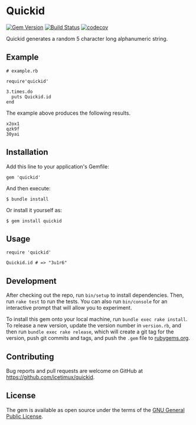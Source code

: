 # Quickid

[![Gem Version](https://badge.fury.io/rb/quickid.svg)](https://badge.fury.io/rb/quickid)
[![Build Status](https://travis-ci.com/IceTimux/quickid.svg?token=rAjdWh2ebHkWCwPZyzwv&branch=master)](https://travis-ci.com/IceTimux/quickid)
[![codecov](https://codecov.io/gh/IceTimux/quickid/branch/master/graph/badge.svg)](https://codecov.io/gh/IceTimux/quickid)


Quickid generates a random 5 character long alphanumeric string.

## Example

```
# example.rb

require'quickid'

3.times.do
  puts Quickid.id
end
```

The example above produces the following results.

```
x2ox1
qzk9f
30yai
```

## Installation

Add this line to your application's Gemfile:

```
gem 'quickid'
```

And then execute:

    $ bundle install

Or install it yourself as:

    $ gem install quickid

## Usage

```
require 'quickid'

Quickid.id # => "3u1r6"
```

## Development

After checking out the repo, run `bin/setup` to install dependencies. Then, run `rake test` to run the tests. You can also run `bin/console` for an interactive prompt that will allow you to experiment.

To install this gem onto your local machine, run `bundle exec rake install`. To release a new version, update the version number in `version.rb`, and then run `bundle exec rake release`, which will create a git tag for the version, push git commits and tags, and push the `.gem` file to [rubygems.org](https://rubygems.org).

## Contributing

Bug reports and pull requests are welcome on GitHub at https://github.com/icetimux/quickid.


## License

The gem is available as open source under the terms of the [GNU General Public License](https://www.gnu.org/licenses/old-licenses/gpl-2.0.txt).
